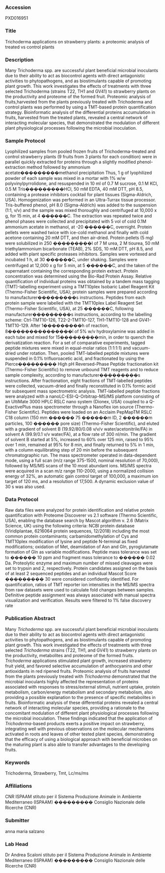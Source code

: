### Accession
PXD016951

### Title
Trichoderma applications on strawberry plants: a proteomic analysis of treated vs control plants

### Description
Many Trichoderma spp. are successful plant beneficial microbial inoculants due to their ability to act as biocontrol agents with direct antagonistic activities to phytopathogens, and as biostimulants capable of promoting plant growth. This work investigates the effects of treatments with three selected Trichoderma (strains T22, TH1 and GV41) to strawberry plants on the productivity and proteome of the formed fruit. Proteomic analysis of fruits,harvested from the plants previously treated with Trichoderma and control plants was performed by using a TMT-based protein quantification strategy. Bioinformatic analysis of the differential proteins accumulation in fruits, harvested from the treated plants, revealed a central network of interacting molecular species, that demonstrated the modulation of different plant physiological processes following the microbial inoculation.

### Sample Protocol
Lyophilized samples from pooled frozen fruits of Trichoderma-treated and control strawberry plants (9 fruits from 3 plants for each condition) were in parallel quickly extracted for proteins through a slightly modified phenol-extraction method followed by ammonium acetate���������methanol precipitation  Thus, 1 g of lyophilized powder of each sample was mixed in a mortar with 1% w/w polyvinylpyrrolidone, and resuspended in 10 ml of 0.7 M sucrose, 0.1 M KCl, 0.5 M Tris���������HCl, 50 mM EDTA, 40 mM DTT, pH 8.5, containing a protease inhibitors cocktail for plant tissues (Sigma-Aldrich, USA). Homogenization was performed in an Ultra-Turrax tissue processor. Tris-buffered phenol, pH 8.0 (Sigma-Aldrich) was added to the suspension (1:1, v/v) and the sample was mixed thoroughly and centrifuged at 10,000 x g, for 15 min, at 4 ������C. The extraction was repeated twice and phenol phases were collected and precipitated with 5 vol of cold 0.1M ammonium acetate in methanol, at -20 ������C, overnight. Protein pellets were washed twice with ice-cold methanol and finally with cold acetone containing 20 mM DTT, and then air-dried. Protein pellets (5 mg) were solubilized in 250 ���������l of 7 M urea, 2 M tiourea, 50 mM triethylammonium bicarbonate (TEAB), 2% SDS, 10 mM DTT, pH 8.5, and added with plant specific proteases inhibitors. Samples were vortexed and incubated 1 h, at 30 ������C, under shaking. Samples were centrifuged at 12,000 x g for 5 min, at 5 ������C, and the taken of the supernatant containing the corresponding protein extract. Protein concentration was determined using the Bio-Rad Protein Assay. Relative quantification of individual proteins was obtained by a tandem mass tagging (TMT)-labelling experiment using a TMT10plex Isobaric Label Reagent Kit (Thermo-Fisher Scientific, USA); protein samples were prepared according to manufacturer���������s instructions. Peptides from each protein sample were labelled with the TMT10plex Label Reagent Set (Thermo-Fisher Scientific, USA), at 25 ������C, following manufacturer���������s instructions, according to the labelling scheme: Ctrl-TMT10-126, T22-2-TMT10-127, TH1-TMT10-128 and GV41-TMT10-129. After 1���������h of reaction, 8���������������l of 5% w/v hydroxylamine was added in each tube and mixed for 15���������min, in order to quench the derivatization reaction. For a set of comparative experiments, tagged peptide mixtures were mixed in equal-molar ratios (1:1:1:1) and vacuum-dried under rotation. Then, pooled TMT-labelled peptide mixtures were suspended in 0.1% trifluoroacetic acid, and fractionated by using the Pierce��������� High pH Reversed-Phase Peptide fractionation kit (Thermo-Fisher Scientific) to remove unbound TMT reagents and to reduce sample complexity, according to manufacturer���������s instructions. After fractionation, eight fractions of TMT-labelled peptides were collected, vacuum-dried and finally reconstituted in 0.1% formic acid for subsequent mass spectrometric analysis.  TMT-labelled peptide fractions were analyzed with a nanoLC-ESI-Q-Orbitrap-MS/MS platform consisting of an UltiMate 3000 HPLC RSLC nano system (Dionex, USA) coupled to a Q-ExactivePlus mass spectrometer through a Nanoflex ion source (Thermo-Fisher Scientific). Peptides were loaded on an Acclaim PepMapTM RSLC C18 column (150 mm ������ 75 ������m ID, 2 ������m particles, 100 ������ pore size) (Thermo-Fisher Scientific), and eluted with a gradient of solvent B (19.92/80/0.08 v/v/v water/acetonitrile/FA) in solvent A (99.9/0.1 v/v water/FA), at a flow rate of 300 nl/min. The gradient of solvent B started at 5%, increased to 60% over 125 min, raised to 95% over 1 min, remained at 95% for 8 min, and finally returned to 5% in 1 min, with a column equilibrating step of 20 min before the subsequent chromatographic run. The mass spectrometer operated in data-dependent mode, using a full scan (m/z range 375-1500, nominal resolution of 70,000), followed by MS/MS scans of the 10 most abundant ions. MS/MS spectra were acquired in a scan m/z range 110-2000, using a normalized collision energy of 32%, an automatic gain control target of 100,000, a maximum ion target of 120 ms, and a resolution of 17,500. A dynamic exclusion value of 30 s was also used.

### Data Protocol
Raw data files were analyzed for protein identification and relative protein quantification with Proteome Discoverer vs 2.1 software (Thermo Scientific, USA), enabling the database search by Mascot algorithm v. 2.6 (Matrix Science, UK) using the following criteria: NCBI protein database (Viridiplantae, 6216064 protein sequences, 12/2018) including the most common protein contaminants; carbamidomethylation of Cys and TMT10plex modification of lysine and peptide N-terminal as fixed modifications; oxidation of Met, deamidation of Asn and Gln, pyroglutamate formation of Gln as variable modifications. Peptide mass tolerance was set to ������ 10 ppm and fragment mass tolerance to ������ 0.02 Da. Proteolytic enzyme and maximum number of missed cleavages were set to trypsin and 2, respectively. Protein candidates assigned on the basis of at least 2 sequenced peptides and an individual Mascot Score ��������� 30 were considered confidently identified. For quantification, ratios of TMT reporter ion intensities in the MS/MS spectra from raw datasets were used to calculate fold changes between samples. Definitive peptide assignment was always associated with manual spectra visualization and verification. Results were filtered to 1% false discovery rate

### Publication Abstract
Many <i>Trichoderma</i> spp. are successful plant beneficial microbial inoculants due to their ability to act as biocontrol agents with direct antagonistic activities to phytopathogens, and as biostimulants capable of promoting plant growth. This work investigated the effects of treatments with three selected <i>Trichoderma</i> strains (T22, TH1, and GV41) to strawberry plants on the productivity, metabolites and proteome of the formed fruits. <i>Trichoderma</i> applications stimulated plant growth, increased strawberry fruit yield, and favored selective accumulation of anthocyanins and other antioxidants in red ripened fruits. Proteomic analysis of fruits harvested from the plants previously treated with <i>Trichoderma</i> demonstrated that the microbial inoculants highly affected the representation of proteins associated with responses to stress/external stimuli, nutrient uptake, protein metabolism, carbon/energy metabolism and secondary metabolism, also providing a possible explanation to the presence of specific metabolites in fruits. Bioinformatic analysis of these differential proteins revealed a central network of interacting molecular species, providing a rationale to the concomitant modulation of different plant physiological processes following the microbial inoculation. These findings indicated that the application of <i>Trichoderma</i>-based products exerts a positive impact on strawberry, integrating well with previous observations on the molecular mechanisms activated in roots and leaves of other tested plant species, demonstrating that the efficacy of using a biological approach with beneficial microbes on the maturing plant is also able to transfer advantages to the developing fruits.

### Keywords
Trichoderma, Strawberry, Tmt, Lc/ms/ms

### Affiliations
CNR ISPAAM
stituto per il Sistema Produzione Animale in Ambiente Mediterraneo (ISPAAM) ��������� Consiglio Nazionale delle Ricerche (CNR)

### Submitter
anna maria salzano

### Lab Head
Dr Andrea Scaloni
stituto per il Sistema Produzione Animale in Ambiente Mediterraneo (ISPAAM) ��������� Consiglio Nazionale delle Ricerche (CNR)


